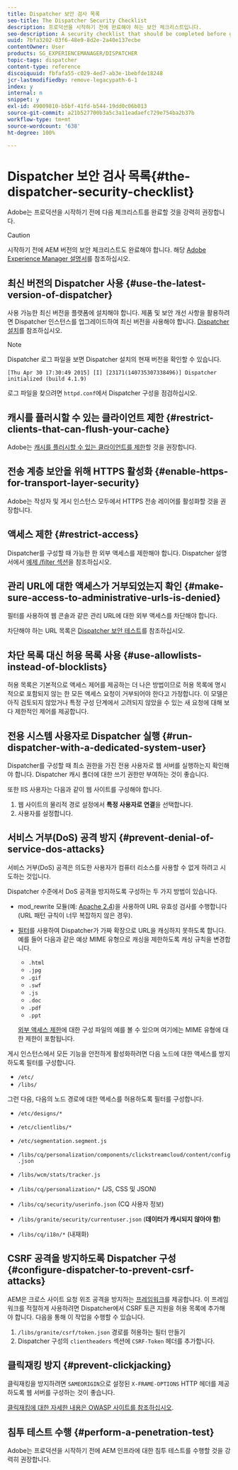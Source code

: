 ```yaml
---
title: Dispatcher 보안 검사 목록
seo-title: The Dispatcher Security Checklist
description: 프로덕션을 시작하기 전에 완료해야 하는 보안 체크리스트입니다.
seo-description: A security checklist that should be completed before going on production.
uuid: 7bfa3202-03f6-48e9-8d2e-2a40e137ecbe
contentOwner: User
products: SG_EXPERIENCEMANAGER/DISPATCHER
topic-tags: dispatcher
content-type: reference
discoiquuid: fbfafa55-c029-4ed7-ab3e-1bebfde18248
jcr-lastmodifiedby: remove-legacypath-6-1
index: y
internal: n
snippet: y
exl-id: 49009810-b5bf-41fd-b544-19dd0c06b013
source-git-commit: a21b527700b3a5c3a11eadaefc729e754ba2b37b
workflow-type: tm+mt
source-wordcount: '638'
ht-degree: 100%

---
```


# Dispatcher 보안 검사 목록{#the-dispatcher-security-checklist}

<!-- 

Comment Type: remark
Last Modified By: unknown unknown (ims-author-00AF43764F54BE740A490D44@AdobeID)
Last Modified Date: 2015-06-05T05:14:35.365-0400

<p>Food for thought listed on <a href="https://jira.corp.adobe.com/browse/DOC-5649">DOC-5649</a>. To be considered while proof-reading.</p> 
<p> </p>

 -->

Adobe는 프로덕션을 시작하기 전에 다음 체크리스트를 완료할 것을 강력히 권장합니다.

>[!CAUTION]
>
>시작하기 전에 AEM 버전의 보안 체크리스트도 완료해야 합니다. 해당 [Adobe Experience Manager 설명서](https://helpx.adobe.com/kr/experience-manager/6-5/sites/administering/using/security-checklist.html)를 참조하십시오.

## 최신 버전의 Dispatcher 사용 {#use-the-latest-version-of-dispatcher}

사용 가능한 최신 버전을 플랫폼에 설치해야 합니다. 제품 및 보안 개선 사항을 활용하려면 Dispatcher 인스턴스를 업그레이드하여 최신 버전을 사용해야 합니다. [Dispatcher 설치](dispatcher-install.md)를 참조하십시오.

>[!NOTE]
>
>Dispatcher 로그 파일을 보면 Dispatcher 설치의 현재 버전을 확인할 수 있습니다.
>
>`[Thu Apr 30 17:30:49 2015] [I] [23171(140735307338496)] Dispatcher initialized (build 4.1.9)`
>
>로그 파일을 찾으려면 `httpd.conf`에서 Dispatcher 구성을 점검하십시오.

## 캐시를 플러시할 수 있는 클라이언트 제한 {#restrict-clients-that-can-flush-your-cache}

Adobe는 [캐시를 플러시할 수 있는 클라이언트를 제한](dispatcher-configuration.md#limiting-the-clients-that-can-flush-the-cache)할 것을 권장합니다.

## 전송 계층 보안을 위해 HTTPS 활성화 {#enable-https-for-transport-layer-security}

Adobe는 작성자 및 게시 인스턴스 모두에서 HTTPS 전송 레이어를 활성화할 것을 권장합니다.

<!-- 

Comment Type: remark
Last Modified By: unknown unknown (ims-author-00AF43764F54BE740A490D44@AdobeID)
Last Modified Date: 2015-06-26T04:41:28.841-0400

<p>Recommended to have SSL termination, front end SSL.</p> 
<p>Question is do we want to have SSL communication between dispatcher and AEM instances (publish and/or author).</p> 
<p>We might want to have two items:</p> 
<ul> 
 <li>MUST HTTPS clients -&gt; dispatcher / load balancer</li> 
 <li>NICE load balancer -&gt; dispatcher<br /> </li> 
 <li>NICE dispatcher -&gt; instances if sensitive information such as credit cards / or infrastructure requirements such as DMZ</li> 
</ul>

 -->

## 액세스 제한 {#restrict-access}

Dispatcher를 구성할 때 가능한 한 외부 액세스를 제한해야 합니다. Dispatcher 설명서에서 [예제 /filter 섹션](dispatcher-configuration.md#main-pars_184_1_title)을 참조하십시오.

## 관리 URL에 대한 액세스가 거부되었는지 확인 {#make-sure-access-to-administrative-urls-is-denied}

필터를 사용하여 웹 콘솔과 같은 관리 URL에 대한 외부 액세스를 차단해야 합니다.

차단해야 하는 URL 목록은 [Dispatcher 보안 테스트](dispatcher-configuration.md#testing-dispatcher-security)를 참조하십시오.

## 차단 목록 대신 허용 목록 사용 {#use-allowlists-instead-of-blocklists}

허용 목록은 기본적으로 액세스 제어를 제공하는 더 나은 방법이므로 허용 목록에 명시적으로 포함되지 않는 한 모든 액세스 요청이 거부되어야 한다고 가정합니다. 이 모델은 아직 검토되지 않았거나 특정 구성 단계에서 고려되지 않았을 수 있는 새 요청에 대해 보다 제한적인 제어를 제공합니다.

## 전용 시스템 사용자로 Dispatcher 실행 {#run-dispatcher-with-a-dedicated-system-user}

Dispatcher를 구성할 때 최소 권한을 가진 전용 사용자로 웹 서버를 실행하는지 확인해야 합니다. Dispatcher 캐시 폴더에 대한 쓰기 권한만 부여하는 것이 좋습니다.

또한 IIS 사용자는 다음과 같이 웹 사이트를 구성해야 합니다.

1. 웹 사이트의 물리적 경로 설정에서 **특정 사용자로 연결**&#x200B;을 선택합니다.
1. 사용자를 설정합니다.

## 서비스 거부(DoS) 공격 방지 {#prevent-denial-of-service-dos-attacks}

서비스 거부(DoS) 공격은 의도한 사용자가 컴퓨터 리소스를 사용할 수 없게 하려고 시도하는 것입니다.

Dispatcher 수준에서 DoS 공격을 방지하도록 구성하는 두 가지 방법이 있습니다. [](https://docs.adobe.com/content/docs/en/dispatcher.html#/filter (필터))

* mod_rewrite 모듈(예: [Apache 2.4](https://httpd.apache.org/docs/2.4/mod/mod_rewrite.html))을 사용하여 URL 유효성 검사를 수행합니다(URL 패턴 규칙이 너무 복잡하지 않은 경우).

* [필터](dispatcher-configuration.md#configuring-access-to-conten-tfilter)를 사용하여 Dispatcher가 가짜 확장으로 URL을 캐싱하지 못하도록 합니다.\
   예를 들어 다음과 같은 예상 MIME 유형으로 캐싱을 제한하도록 캐싱 규칙을 변경합니다.

   * `.html`
   * `.jpg`
   * `.gif`
   * `.swf`
   * `.js`
   * `.doc`
   * `.pdf`
   * `.ppt`

   [외부 액세스 제한](#restrict-access)에 대한 구성 파일의 예를 볼 수 있으며 여기에는 MIME 유형에 대한 제한이 포함됩니다.

게시 인스턴스에서 모든 기능을 안전하게 활성화하려면 다음 노드에 대한 액세스를 방지하도록 필터를 구성합니다.

* `/etc/`
* `/libs/`

그런 다음, 다음의 노드 경로에 대한 액세스를 허용하도록 필터를 구성합니다.

* `/etc/designs/*`
* `/etc/clientlibs/*`
* `/etc/segmentation.segment.js`
* `/libs/cq/personalization/components/clickstreamcloud/content/config.json`
* `/libs/wcm/stats/tracker.js`
* `/libs/cq/personalization/*` (JS, CSS 및 JSON)
* `/libs/cq/security/userinfo.json` (CQ 사용자 정보)
* `/libs/granite/security/currentuser.json` (**데이터가 캐시되지 않아야 함**)

* `/libs/cq/i18n/*` (내재화)

<!-- 

Comment Type: remark
Last Modified By: unknown unknown (ims-author-00AF43764F54BE740A490D44@AdobeID)
Last Modified Date: 2015-06-26T04:38:17.016-0400

<p>We need to highlight whether a path applies to all versions or specific ones.<br /> </p>

 -->

## CSRF 공격을 방지하도록 Dispatcher 구성 {#configure-dispatcher-to-prevent-csrf-attacks}

AEM은 크로스 사이트 요청 위조 공격을 방지하는 [프레임워크](https://helpx.adobe.com/kr/experience-manager/6-3/sites/administering/using/security-checklist.html#verification-steps)를 제공합니다. 이 프레임워크를 적절하게 사용하려면 Dispatcher에서 CSRF 토큰 지원을 허용 목록에 추가해야 합니다. 다음을 통해 이 작업을 수행할 수 있습니다.

1. `/libs/granite/csrf/token.json` 경로를 허용하는 필터 만들기
1. Dispatcher 구성의 `clientheaders` 섹션에 `CSRF-Token` 헤더를 추가합니다.

## 클릭재킹 방지 {#prevent-clickjacking}

클릭재킹을 방지하려면 `SAMEORIGIN`으로 설정된 `X-FRAME-OPTIONS` HTTP 헤더를 제공하도록 웹 서버를 구성하는 것이 좋습니다.

[클릭재킹에 대한 자세한 내용은 OWASP 사이트를 참조하십시오](https://www.owasp.org/index.php/Clickjacking).

## 침투 테스트 수행 {#perform-a-penetration-test}

Adobe는 프로덕션을 시작하기 전에 AEM 인프라에 대한 침투 테스트를 수행할 것을 강력히 권장합니다.
